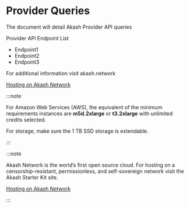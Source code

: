 # Provider Queries

The document will detail Akash Provider API queries

Provider API Endpoint List

* Endpoint1
* Endpoint2
* Endpoint3

For additional information visit akash.network

[Hosting on Akash Network](https://akashnet.notion.site/akashnet/Polygon-Akash-Starter-Kit-d4e817023556417ea8c9b679336d0d76)

:::note

For Amazon Web Services (AWS), the equivalent of the minimum requirements instances are **m5d.2xlarge** or **t3.2xlarge** with unlimited credits selected.

For storage, make sure the 1 TB SSD storage is extendable.

:::

:::note

Akash Network is the world’s first open source cloud.  For hosting on a censorship-resistant, permissionless, and self-sovereign network visit the Akash Starter Kit site.   

[Hosting on Akash Network](https://akashnet.notion.site/akashnet/Polygon-Akash-Starter-Kit-d4e817023556417ea8c9b679336d0d76)

:::

